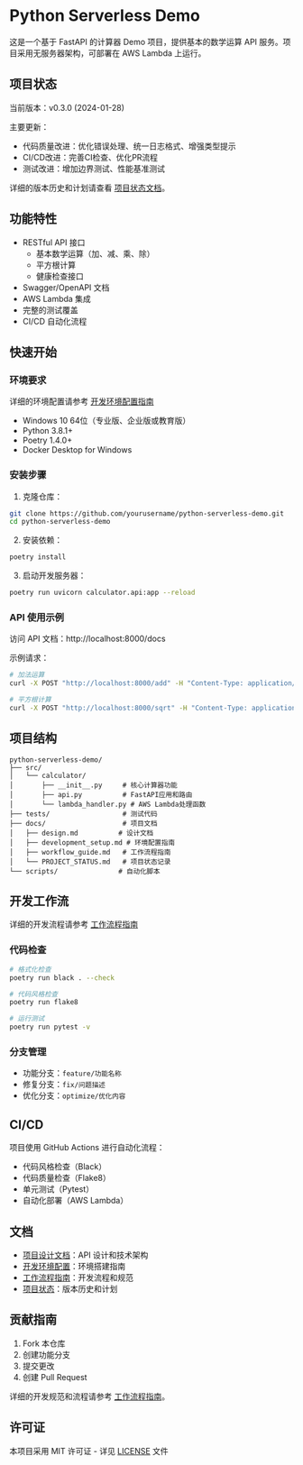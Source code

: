 # Python Serverless Demo

这是一个基于 FastAPI 的计算器 Demo 项目，提供基本的数学运算 API 服务。项目采用无服务器架构，可部署在 AWS Lambda 上运行。

## 项目状态

当前版本：v0.3.0 (2024-01-28)

主要更新：
- 代码质量改进：优化错误处理、统一日志格式、增强类型提示
- CI/CD改进：完善CI检查、优化PR流程
- 测试改进：增加边界测试、性能基准测试

详细的版本历史和计划请查看 [项目状态文档](docs/PROJECT_STATUS.md)。

## 功能特性

- RESTful API 接口
  - 基本数学运算（加、减、乘、除）
  - 平方根计算
  - 健康检查接口
- Swagger/OpenAPI 文档
- AWS Lambda 集成
- 完整的测试覆盖
- CI/CD 自动化流程

## 快速开始

### 环境要求

详细的环境配置请参考 [开发环境配置指南](docs/development_setup.md)

- Windows 10 64位（专业版、企业版或教育版）
- Python 3.8.1+
- Poetry 1.4.0+
- Docker Desktop for Windows

### 安装步骤

1. 克隆仓库：
```bash
git clone https://github.com/yourusername/python-serverless-demo.git
cd python-serverless-demo
```

2. 安装依赖：
```bash
poetry install
```

3. 启动开发服务器：
```bash
poetry run uvicorn calculator.api:app --reload
```

### API 使用示例

访问 API 文档：http://localhost:8000/docs

示例请求：
```bash
# 加法运算
curl -X POST "http://localhost:8000/add" -H "Content-Type: application/json" -d '{"a": 10.5, "b": 5.2}'

# 平方根计算
curl -X POST "http://localhost:8000/sqrt" -H "Content-Type: application/json" -d '{"value": 16.0}'
```

## 项目结构

```
python-serverless-demo/
├── src/
│   └── calculator/
│       ├── __init__.py     # 核心计算器功能
│       ├── api.py          # FastAPI应用和路由
│       └── lambda_handler.py # AWS Lambda处理函数
├── tests/                  # 测试代码
├── docs/                   # 项目文档
│   ├── design.md          # 设计文档
│   ├── development_setup.md # 环境配置指南
│   ├── workflow_guide.md   # 工作流程指南
│   └── PROJECT_STATUS.md   # 项目状态记录
└── scripts/               # 自动化脚本
```

## 开发工作流

详细的开发流程请参考 [工作流程指南](docs/workflow_guide.md)

### 代码检查
```bash
# 格式化检查
poetry run black . --check

# 代码风格检查
poetry run flake8

# 运行测试
poetry run pytest -v
```

### 分支管理
- 功能分支：`feature/功能名称`
- 修复分支：`fix/问题描述`
- 优化分支：`optimize/优化内容`

## CI/CD

项目使用 GitHub Actions 进行自动化流程：
- 代码风格检查（Black）
- 代码质量检查（Flake8）
- 单元测试（Pytest）
- 自动化部署（AWS Lambda）

## 文档

- [项目设计文档](docs/design.md)：API 设计和技术架构
- [开发环境配置](docs/development_setup.md)：环境搭建指南
- [工作流程指南](docs/workflow_guide.md)：开发流程和规范
- [项目状态](docs/PROJECT_STATUS.md)：版本历史和计划

## 贡献指南

1. Fork 本仓库
2. 创建功能分支
3. 提交更改
4. 创建 Pull Request

详细的开发规范和流程请参考 [工作流程指南](docs/workflow_guide.md)。

## 许可证

本项目采用 MIT 许可证 - 详见 [LICENSE](LICENSE) 文件 